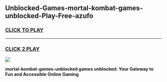 
## Unblocked-Games-mortal-kombat-games-unblocked-Play-Free-azufo
<h3>
<a href="https://premium76.site?title=mortal-kombat-games-unblocked&ref=10A">CLICK TO PLAY</a></h3>
<hr>

<h3>
<a href="https://premium76.site?title=mortal-kombat-games-unblocked&ref=10A">CLICK 2 PLAY</a>
  
</h3>

<a href="https://premium76.site?title=mortal-kombat-games-unblocked&ref=10A"><img src="https://clearcache.store/games.png"></a>


**mortal-kombat-games-unblocked games unblocked: Your Gateway to Fun and Accessible Online Gaming**
